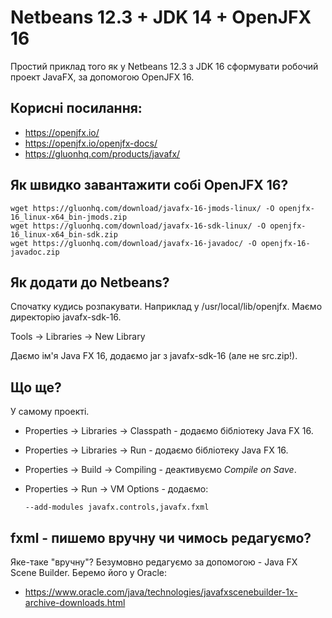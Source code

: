 # Netbeans 12.3 + JDK 14 + OpenJFX 16

Простий приклад того як у Netbeans 12.3 з JDK 16 сформувати робочий проект JavaFX, за допомогою OpenJFX 16.

## Корисні посилання:

* https://openjfx.io/
* https://openjfx.io/openjfx-docs/
* https://gluonhq.com/products/javafx/

## Як швидко завантажити собі OpenJFX 16?

    wget https://gluonhq.com/download/javafx-16-jmods-linux/ -O openjfx-16_linux-x64_bin-jmods.zip
    wget https://gluonhq.com/download/javafx-16-sdk-linux/ -O openjfx-16_linux-x64_bin-sdk.zip 
    wget https://gluonhq.com/download/javafx-16-javadoc/ -O openjfx-16-javadoc.zip 

## Як додати до Netbeans?

Спочатку кудись розпакувати. Наприклад у /usr/local/lib/openjfx. Маємо директорію javafx-sdk-16.

Tools → Libraries → New Library

Даємо ім'я Java FX 16, додаємо jar з javafx-sdk-16 (але не src.zip!).

## Що ще?

У самому проекті.

* Properties → Libraries → Classpath - додаємо бібліотеку Java FX 16.
* Properties → Libraries → Run - додаємо бібліотеку Java FX 16.
* Properties → Build → Compiling - деактивуємо *Compile on Save*.
* Properties → Run → VM Options - додаємо:

      --add-modules javafx.controls,javafx.fxml

## fxml - пишемо вручну чи чимось редагуємо?

Яке-таке "вручну"? Безумовно редагуємо за допомогою - Java FX Scene Builder. Беремо його у Oracle:

* https://www.oracle.com/java/technologies/javafxscenebuilder-1x-archive-downloads.html

